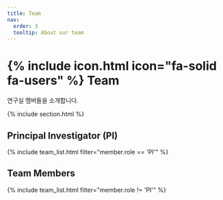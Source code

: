```yaml
---
title: Team
nav:
  order: 3
  tooltip: About our team
---
```


# {% include icon.html icon="fa-solid fa-users" %} Team

연구실 멤버들을 소개합니다.

{% include section.html %}

## Principal Investigator (PI)
{% include team_list.html filter="member.role == 'PI'" %}

## Team Members
{% include team_list.html filter="member.role != 'PI'" %}
